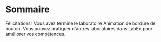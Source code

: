 # Sommaire

Félicitations ! Vous avez terminé le laboratoire Animation de bordure de bouton. Vous pouvez pratiquer d'autres laboratoires dans LabEx pour améliorer vos compétences.
